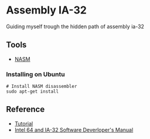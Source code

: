 Assembly IA-32
=============

Guiding myself trough the hidden path of assembly ia-32

## Tools

 * [NASM](http://www.nasm.us/)

### Installing on Ubuntu
```
# Install NASM disassembler
sudo apt-get install
```

## Reference

* [Tutorial](https://www.tutorialspoint.com/assembly_programming/index.htm)
* [Intel 64 and IA-32 Software Deverloper's Manual](https://www.intel.com/content/dam/www/public/us/en/documents/manuals/64-ia-32-architectures-software-developer-instruction-set-reference-manual-325383.pdf)
